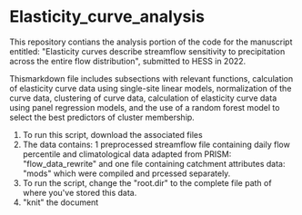 # Elasticity_curve_analysis
This repository contians the analysis portion of the code for the manuscript entitled: "Elasticity curves describe streamflow sensitivity to precipitation across the entire flow distribution", submitted to HESS in 2022. 

Thismarkdown file includes subsections with relevant functions, calculation of elasticity curve data using single-site linear models, normalization of the curve data, clustering of curve data, calculation of elasticity curve data using panel regression models, and the use of a random forest model to select the best predictors of cluster membership.    

1. To run this script, download the associated files
2. The data contains: 
1 preprocessed streamflow file containing daily flow percentile and climatological data adapted from PRISM: "flow_data_rewrite" and one file containing 
    catchment attributes data: "mods" which were compiled and prcessed separately. 
2. To run the script, change the "root.dir" to the complete file path of where you've stored this data. 
3. "knit" the document
